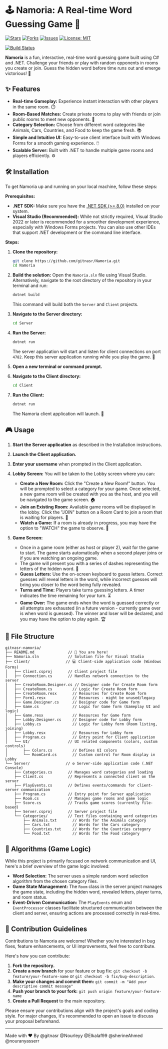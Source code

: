 
# 🕹️ Namoria: A Real-time Word Guessing Game 🚀

[![Stars](https://img.shields.io/github/stars/gitnasr/Namoria?style=social)](https://github.com/gitnasr/Namoria)
[![Forks](https://img.shields.io/github/forks/gitnasr/Namoria?style=social)](https://github.com/gitnasr/Namoria)
[![Issues](https://img.shields.io/github/issues/gitnasr/Namoria)](https://github.com/gitnasr/Namoria/issues)
[![License: MIT](https://img.shields.io/badge/License-MIT-yellow.svg)](https://opensource.org/licenses/MIT)
<!-- Add your actual build status badge here if you have CI/CD setup -->
[![Build Status](https://img.shields.io/badge/Build-Passing-brightgreen)](https://example.com/build-status)

**Namoria** is a fun, interactive, real-time word guessing game built using C# and .NET. Challenge your friends or play with random opponents in rooms you create or join. Guess the hidden word before time runs out and emerge victorious! 🎉

## ✨ Features

* **Real-time Gameplay:** Experience instant interaction with other players in the same room. ⏱️
* **Room-Based Matches:**  Create private rooms to play with friends or join public rooms to meet new opponents. 🤝
* **Category Selection:** Choose from different word categories like Animals, Cars, Countries, and Food to keep the game fresh. 📚
* **Simple and Intuitive UI:**  Easy-to-use client interface built with Windows Forms for a smooth gaming experience. 🖱️
* **Scalable Server:**  Built with .NET to handle multiple game rooms and players efficiently. ⚙️

## 🛠️ Installation

To get Namoria up and running on your local machine, follow these steps:

**Prerequisites:**

* **.NET SDK:**  Make sure you have the [.NET SDK (>= 8.0)](https://dotnet.microsoft.com/download) installed on your system.
* **Visual Studio (Recommended):**  While not strictly required, Visual Studio 2022 or later is recommended for a smoother development experience, especially with Windows Forms projects. You can also use other IDEs that support .NET development or the command line interface.

**Steps:**

1. **Clone the repository:**
   ```bash
   git clone https://github.com/gitnasr/Namoria.git
   cd Namoria
   ```

2. **Build the solution:**
   Open the `Namoria.sln` file using Visual Studio. Alternatively, navigate to the root directory of the repository in your terminal and run:
   ```bash
   dotnet build
   ```
   This command will build both the `Server` and `Client` projects.

3. **Navigate to the Server directory:**
   ```bash
   cd Server
   ```

4. **Run the Server:**
   ```bash
   dotnet run
   ```
   The server application will start and listen for client connections on port `4782`. Keep this server application running while you play the game. 🚀

5. **Open a new terminal or command prompt.**

6. **Navigate to the Client directory:**
   ```bash
   cd Client
   ```

7. **Run the Client:**
   ```bash
   dotnet run
   ```
   The Namoria client application will launch. 🎉

## 🎮 Usage

1. **Start the Server application** as described in the Installation instructions.
2. **Launch the Client application.**
3. **Enter your username** when prompted in the Client application.
4. **Lobby Screen:** You will be taken to the Lobby screen where you can:
    * **Create a New Room:** Click the "Create a New Room!" button. You will be prompted to select a category for your game. Once selected, a new game room will be created with you as the host, and you will be navigated to the game screen. 🏠
    * **Join an Existing Room:**  Available game rooms will be displayed in the lobby. Click the "JOIN" button on a Room Card to join a room that is waiting for players. 🚪
    * **Watch a Game:** If a room is already in progress, you may have the option to "WATCH" the game to observe. 👀

5. **Game Screen:**
    * Once in a game room (either as host or player 2), wait for the game to start. The game starts automatically when a second player joins or if you are watching an ongoing game.
    * The game will present you with a series of dashes representing the letters of the hidden word. 🤫
    * **Guess Letters:** Use the on-screen keyboard to guess letters. Correct guesses will reveal letters in the word, while incorrect guesses will bring you closer to the word being fully revealed.
    * **Turns and Time:** Players take turns guessing letters. A timer indicates the time remaining for your turn. ⏳
    * **Game Over:** The game ends when the word is guessed correctly or all attempts are exhausted (in a future version - currently game over is when word is guessed). The winner and loser will be declared, and you may have the option to play again. 🏆

## 📂 File Structure

```
gitnasr-namoria/
├── README.md               // 👋 You are here!
├── Namoria.sln             // Solution file for Visual Studio
├── Client/                // 💻 Client-side application code (Windows Forms)
│   ├── Client.csproj       // Client project file
│   ├── Connection.cs       // Handles network connection to the server
│   ├── CreateRoom.Designer.cs // Designer code for Create Room form
│   ├── CreateRoom.cs         // Logic for Create Room form
│   ├── CreateRoom.resx       // Resources for Create Room form
│   ├── Form1.resx            // Resources - might be unused/legacy
│   ├── Game.Designer.cs      // Designer code for Game form
│   ├── Game.cs               // Logic for Game form (Gameplay UI and logic)
│   ├── Game.resx             // Resources for Game form
│   ├── Lobby.Designer.cs     // Designer code for Lobby form
│   ├── Lobby.cs              // Logic for Lobby form (Room listing, joining)
│   ├── Lobby.resx            // Resources for Lobby form
│   ├── Program.cs            // Entry point for Client application
│   └── UI/                 // UI related components (colors, custom controls)
│       ├── Colors.cs         // Defines UI colors
│       └── RoomCard.cs       // Custom control for Room display in Lobby
└── Server/                // ⚙️ Server-side application code (.NET Console)
    ├── Categories.cs       // Manages word categories and loading
    ├── Client.cs           // Represents a connected client on the server
    ├── PlayEvents.cs       // Defines events/commands for client-server communication
    ├── Program.cs          // Entry point for Server application
    ├── Room.cs             // Manages game rooms and game logic
    ├── Score.cs            // Tracks game scores (currently file-based)
    ├── Server.csproj       // Server project file
    └── Categories/         // Text files containing word categories
        ├── Animals.txt       // Words for the Animals category
        ├── Cars.txt          // Words for the Cars category
        ├── Countries.txt     // Words for the Countries category
        └── Food.txt          // Words for the Food category
```

## 🧮 Algorithms (Game Logic)

While this project is primarily focused on network communication and UI, here's a brief overview of the game logic involved:

* **Word Selection:** The server uses a simple random word selection algorithm from the chosen category files.
* **Game State Management:** The `Room` class in the server project manages the game state, including the hidden word, revealed letters, player turns, and room status.
* **Event-Driven Communication:** The `PlayEvents` enum and `EventProcessor` classes facilitate structured communication between the client and server, ensuring actions are processed correctly in real-time.

## 🤝 Contribution Guidelines

Contributions to Namoria are welcome! Whether you're interested in bug fixes, feature enhancements, or UI improvements, feel free to contribute.

Here's how you can contribute:

1. **Fork the repository.**
2. **Create a new branch** for your feature or bug fix: `git checkout -b feature/your-feature-name` or `git checkout -b fix/bug-description`.
3. **Make your changes and commit them:** `git commit -m "Add your descriptive commit message"`
4. **Push your branch to your fork:** `git push origin feature/your-feature-name`
5. **Create a Pull Request** to the main repository.

Please ensure your contributions align with the project's goals and coding style. For major changes, it's recommended to open an issue to discuss your proposal beforehand.



---


Made with ❤️ By
@gitnasr
@Nourleyy
@Elkalaf99
@sherineAhmed
@nouranyasserr
